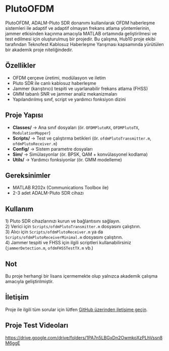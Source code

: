 # PlutoOFDM

PlutoOFDM, ADALM-Pluto SDR donanımı kullanılarak OFDM haberleşme sistemleri ile adaptif ve adaptif olmayan frekans atlama yöntemlerinin, jammer etkisinden kaçınma amacıyla MATLAB ortamında geliştirilmesi ve test edilmesi için oluşturulmuş bir projedir. Bu çalışma, Hub10 proje ekibi tarafından Teknofest Kablosuz Haberleşme Yarışması kapsamında yürütülen bir akademik proje niteliğindedir.

## Özellikler
- OFDM çerçeve üretimi, modülasyon ve iletim
- Pluto SDR ile canlı kablosuz haberleşme
- Jammer (karıştırıcı) tespiti ve uyarlanabilir frekans atlama (FHSS)
- GMM tabanlı SNR ve jammer analiz mekanizmaları
- Yapılandırılmış sınıf, script ve yardımcı fonksiyon dizini

## Proje Yapısı
- **Classes/** → Ana sınıf dosyaları (ör. `OFDMPlutoRX`, `OFDMPlutoTX`, `ModulationMapper`)
- **Scripts/** → Test ve çalıştırma betikleri (ör. `ofdmPlutoTransmitter.m`, `ofdmPlutoReceiver.m`)
- **Config/** → Sistem parametre dosyaları
- **Sim/** → Simülasyonlar (ör. BPSK, QAM + konvülasyonel kodlama)
- **Utils/** → Yardımcı fonksiyonlar (ör. GMM modelleme)

## Gereksinimler
- MATLAB R202x (Communications Toolbox ile)
- 2-3 adet ADALM-Pluto SDR cihazı

## Kullanım
1️) Pluto SDR cihazlarınızı kurun ve bağlantısını sağlayın.  
2️) Verici için `Scripts/ofdmPlutoTransmitter.m` dosyasını çalıştırın.  
3️) Alıcı için `Scripts/ofdmPlutoReceiver.m` ya da `Scripts/ofdmPlutoReceiverMinimal.m` dosyasını çalıştırın.  
4️) Jammer tespiti ve FHSS için ilgili scriptleri kullanabilirsiniz (`jammerDetection.m`, `ofdmFHSSTestTX.m` vb.)

## Not
Bu proje herhangi bir lisans içermemekte olup yalnızca akademik çalışma amacıyla geliştirilmiştir.

## İletişim
Proje ile ilgili tüm sorular için lütfen [GitHub üzerinden iletişime geçin](https://github.com/hub10com/PlutoOFDM/issues).

## Proje Test Videoları
https://drive.google.com/drive/folders/1PA7n5LBGxDn2OwmkoXzPLhVssn8M6ggE
